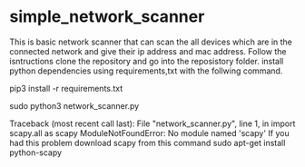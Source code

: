 # simple_network_scanner
This is basic network scanner that can scan the all devices which are in the connected network and give their ip address and mac address.
Follow the isntructions
clone the repository and go into the reposistory folder.
install python dependencies using requirements,txt with the follwing command.


pip3 install -r requirements.txt

sudo python3 network_scanner.py



Traceback (most recent call last):
  File "network_scanner.py", line 1, in <module>
    import scapy.all as scapy
ModuleNotFoundError: No module named 'scapy'
 If you had this problem download scapy from this command
  sudo apt-get install python-scapy
